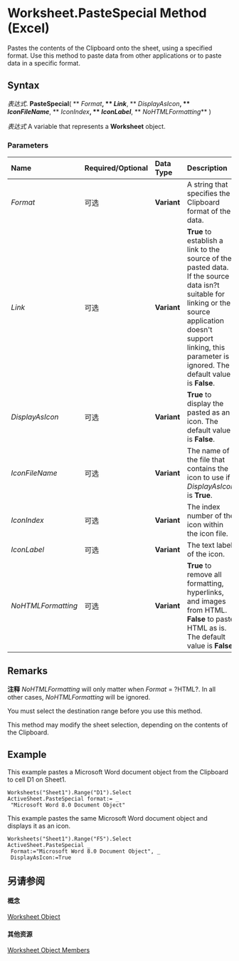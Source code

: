 
# Worksheet.PasteSpecial Method (Excel)

Pastes the contents of the Clipboard onto the sheet, using a specified format. Use this method to paste data from other applications or to paste data in a specific format.


## Syntax

 _表达式_. **PasteSpecial**( ** _Format_**, ** _Link_**, ** _DisplayAsIcon_**, ** _IconFileName_**, ** _IconIndex_**, ** _IconLabel_**, ** _NoHTMLFormatting_** )

 _表达式_ A variable that represents a **Worksheet** object.


### Parameters



|**Name**|**Required/Optional**|**Data Type**|**Description**|
|:-----|:-----|:-----|:-----|
| _Format_|可选|**Variant**|A string that specifies the Clipboard format of the data.|
| _Link_|可选|**Variant**|**True** to establish a link to the source of the pasted data. If the source data isn?t suitable for linking or the source application doesn't support linking, this parameter is ignored. The default value is **False**.|
| _DisplayAsIcon_|可选|**Variant**|**True** to display the pasted as an icon. The default value is **False**.|
| _IconFileName_|可选|**Variant**|The name of the file that contains the icon to use if  _DisplayAsIcon_ is **True**.|
| _IconIndex_|可选|**Variant**|The index number of the icon within the icon file.|
| _IconLabel_|可选|**Variant**|The text label of the icon.|
| _NoHTMLFormatting_|可选|**Variant**|**True** to remove all formatting, hyperlinks, and images from HTML. **False** to paste HTML as is. The default value is **False**.|

## Remarks


 **注释**   _NoHTMLFormatting_ will only matter when _Format_ = ?HTML?. In all other cases, _NoHTMLFormatting_ will be ignored.

You must select the destination range before you use this method.

This method may modify the sheet selection, depending on the contents of the Clipboard.


## Example

This example pastes a Microsoft Word document object from the Clipboard to cell D1 on Sheet1.


```
Worksheets("Sheet1").Range("D1").Select 
ActiveSheet.PasteSpecial format:= _ 
 "Microsoft Word 8.0 Document Object"
```

This example pastes the same Microsoft Word document object and displays it as an icon.




```
Worksheets("Sheet1").Range("F5").Select 
ActiveSheet.PasteSpecial _ 
 Format:="Microsoft Word 8.0 Document Object", _ 
 DisplayAsIcon:=True 

```


## 另请参阅


#### 概念


[Worksheet Object](182b705e-854a-81cc-a4b0-59b942de55ae.md)
#### 其他资源


[Worksheet Object Members](http://msdn.microsoft.com/library/f8c1afea-1a1c-f5e4-37e3-52c434c8c157%28Office.15%29.aspx)
